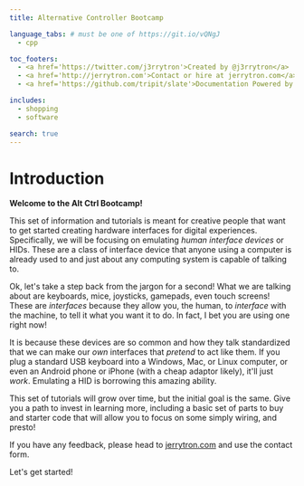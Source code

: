 ```yaml
---
title: Alternative Controller Bootcamp

language_tabs: # must be one of https://git.io/vQNgJ
  - cpp

toc_footers:
  - <a href='https://twitter.com/j3rrytron'>Created by @j3rrytron</a>
  - <a href='http://jerrytron.com'>Contact or hire at jerrytron.com</a>
  - <a href='https://github.com/tripit/slate'>Documentation Powered by Slate</a>

includes:
  - shopping
  - software

search: true
---
```


# Introduction

__Welcome to the Alt Ctrl Bootcamp!__

This set of information and tutorials is meant for creative people that want to get started creating hardware interfaces for digital experiences. Specifically, we will be focusing on emulating _human interface devices_ or HIDs. These are a class of interface device that anyone using a computer is already used to and just about any computing system is capable of talking to.

Ok, let's take a step back from the jargon for a second! What we are talking about are keyboards, mice, joysticks, gamepads, even touch screens! These are _interfaces_ because they allow you, the human, to _interface_ with the machine, to tell it what you want it to do. In fact, I bet you are using one right now!

It is because these devices are so common and how they talk standardized that we can make our _own_ interfaces that _pretend_ to act like them. If you plug a standard USB keyboard into a Windows, Mac, or Linux computer, or even an Android phone or iPhone (with a cheap adaptor likely), it'll just _work_. Emulating a HID is borrowing this amazing ability.

This set of tutorials will grow over time, but the initial goal is the same. Give you a path to invest in learning more, including a basic set of parts to buy and starter code that will allow you to focus on some simply wiring, and presto!

If you have any feedback, please head to [jerrytron.com](jerrytron.com) and use the contact form.

Let's get started!